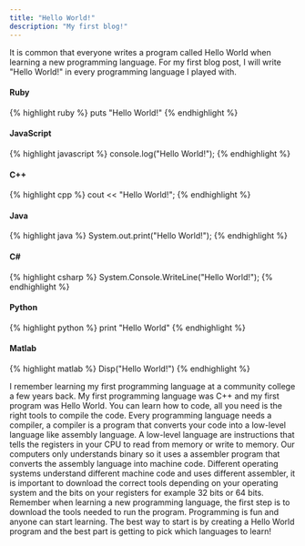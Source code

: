 ```yaml
---
title: "Hello World!"
description: "My first blog!"
---
```


It is common that everyone writes a program called Hello World when learning a new programming language. For my first blog post, I will write "Hello World!" in every programming language I played with.

#### Ruby

{% highlight ruby %}
puts "Hello World!"
{% endhighlight %}

#### JavaScript

{% highlight javascript %}
console.log("Hello World!");
{% endhighlight %}

#### C++

{% highlight cpp %}
cout << "Hello World!";
{% endhighlight %}

#### Java

{% highlight java %}
System.out.print("Hello World!");
{% endhighlight %}

<h4>C#</h4>

{% highlight csharp %}
System.Console.WriteLine("Hello World!");
{% endhighlight %}

#### Python

{% highlight python %}
print "Hello World"
{% endhighlight %}

#### Matlab

{% highlight matlab %}
Disp("Hello World!")
{% endhighlight %}

I remember learning my first programming language at a community college a few years back. My first programming language was C++ and my first program was Hello World. You can learn how to code, all you need is the right tools to compile the code. Every programming language needs a compiler, a compiler is a program that converts your code into a low-level language like assembly language. A low-level language are instructions that tells the registers in your CPU to read from memory or write to memory. Our computers only understands binary so it uses a assembler program that converts the assembly language into machine code. Different operating systems understand different machine code and uses different assembler, it is important to download the correct tools depending on your operating system and the bits on your registers for example 32 bits or 64 bits. Remember when learning a new programming language, the first step is to download the tools needed to run the program. Programming is fun and anyone can start learning. The best way to start is by creating a Hello World program and the best part is getting to pick which languages to learn!
